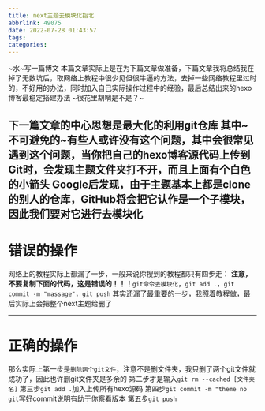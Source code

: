 ```yaml
---
title: next主题去模块化指北
abbrlink: 49075
date: 2022-07-28 01:43:57
tags:
categories:
---
```

~水~写一篇博文
本篇文章实际上是在为下篇文章做准备，下篇文章我将总结我在掉了无数坑后，取网络上教程中很少见但很牛逼的方法，去掉一些网络教程里过时的，不好用的办法，同时加入自己实际操作过程中的经验，最后总结出来的hexo博客最稳定搭建办法
~很花里胡哨是不是？~
<!-- more -->
下一篇文章的中心思想是最大化的利用git仓库
其中~不可避免的~有些人或许没有这个问题，其中会很常见遇到这个问题，当你把自己的hexo博客源代码上传到Git时，会发现主题文件夹打不开，而且上面有个白色的小箭头
Google后发现，由于主题基本上都是clone的别人的仓库，GitHub将会把它认作是一个子模块，因此我们要对它进行去模块化
---
# 错误的操作
网络上的教程实际上都漏了一步，一般来说你搜到的教程都只有四步走：
**注意，不要复制下面的代码，这是错误的！！！**```git命令去模块化```，```git add .```，```git commit -m "massage"```，```git push```
其实还漏了最重要的一步，我照着教程做，最后实际上会把整个next主题给删了

---
# 正确的操作
那么实际上第一步是```删除两个git文件```，注意不是删文件夹，我只删了两个git文件就成功了，因此也许删git文件夹是多余的
第二步才是输入```git rm --cached [文件夹名]```
第三步```git add .```加入上传所有hexo源码
第四步```git commit -m "theme no git```写好commit说明有助于你察看版本
第五步```git push```